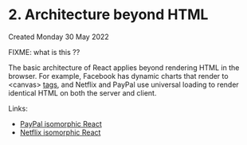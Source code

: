 # 2. Architecture beyond HTML
Created Monday 30 May 2022

FIXME: what is this ??

The basic architecture of React applies beyond rendering HTML in the browser. For example, Facebook has dynamic charts that render to \<canvas\> [tags](https://facebook.github.io/react/blog/2013/06/05/why-react.html), and Netflix and PayPal use universal loading to render identical HTML on both the server and client.

Links:
- [PayPal isomorphic React](https://web.archive.org/web/20190208124143/https://www.paypal-engineering.com/2015/04/27/isomorphic-react-apps-with-react-engine/)
- [Netflix isomorphic React](https://netflixtechblog.com/netflix-likes-react-509675426db)
